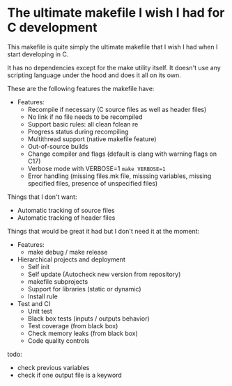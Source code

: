 # The ultimate makefile I wish I had for C development

This makefile is quite simply the ultimate makefile that I wish I had when I start developing in C.

It has no dependencies except for the make utility itself. It doesn't use any scripting language under the hood and does it all on its own.

These are the following features the makefile have:

 - Features:
   - Recompile if necessary (C source files as well as header files)
   - No link if no file needs to be recompiled
   - Support basic rules: all clean fclean re
   - Progress status during recompiling
   - Multithread support (native makefile feature)
   - Out-of-source builds
   - Change compiler and flags (default is clang with warning flags on C17)
   - Verbose mode with VERBOSE=1 `make VERBOSE=1`
   - Error handling (missing files.mk file, misssing variables, missing specified files, presence of unspecified files)

Things that I don't want:
 - Automatic tracking of source files
 - Automatic tracking of header files

Things that would be great it had but I don't need it at the moment:
 - Features:
   - make debug / make release
 - Hierarchical projects and deployment
   - Self init
   - Self update (Autocheck new version from repository)
   - makefile subprojects
   - Support for libraries (static or dynamic)
   - Install rule
 - Test and CI
   - Unit test
   - Black box tests (inputs / outputs behavior)
   - Test coverage (from black box)
   - Check memory leaks (from black box)
   - Code quality controls

todo:
 - check previous variables
 - check if one output file is a keyword
